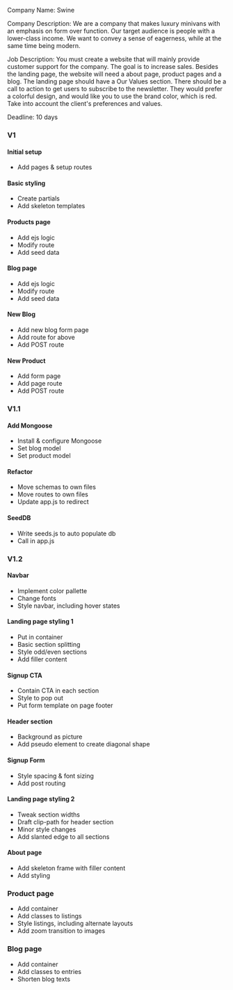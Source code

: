 Company Name:
Swine

Company Description:
We are a company that makes luxury minivans with an emphasis on form over function. Our target audience is people with a lower-class income. We want to convey a sense of eagerness, while at the same time being modern.

Job Description:
You must create a website that will mainly provide customer support for the company. The goal is to increase sales. Besides the landing page, the website will need a about page, product pages and a blog. The landing page should have a Our Values section. There should be a call to action to get users to subscribe to the newsletter. They would prefer a colorful design, and would like you to use the brand color, which is red. Take into account the client's preferences and values.

Deadline:
10 days

### V1

#### Initial setup
* Add pages & setup routes

#### Basic styling
* Create partials
* Add skeleton templates

#### Products page
* Add ejs logic
* Modify route
* Add seed data

#### Blog page
* Add ejs logic
* Modify route
* Add seed data

#### New Blog
* Add new blog form page
* Add route for above
* Add POST route

#### New Product
* Add form page
* Add page route
* Add POST route

### V1.1

#### Add Mongoose
* Install & configure Mongoose
* Set blog model
* Set product model

#### Refactor
* Move schemas to own files
* Move routes to own files
* Update app.js to redirect

#### SeedDB
* Write seeds.js to auto populate db
* Call in app.js

### V1.2

#### Navbar
* Implement color pallette
* Change fonts
* Style navbar, including hover states

#### Landing page styling 1
* Put in container
* Basic section splitting
* Style odd/even sections
* Add filler content

#### Signup CTA
* Contain CTA in each section
* Style to pop out
* Put form template on page footer

#### Header section
* Background as picture
* Add pseudo element to create diagonal shape

#### Signup Form
* Style spacing & font sizing
* Add post routing

#### Landing page styling 2
* Tweak section widths
* Draft clip-path for header section
* Minor style changes
* Add slanted edge to all sections

#### About page
* Add skeleton frame with filler content
* Add styling

### Product page
* Add container
* Add classes to listings
* Style listings, including alternate layouts
* Add zoom transition to images

### Blog page
* Add container
* Add classes to entries
* Shorten blog texts